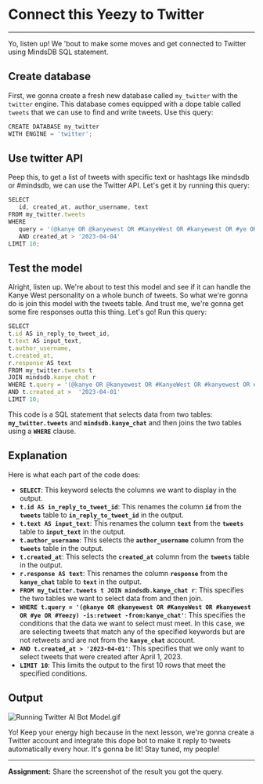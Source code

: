 # Connect this Yeezy to Twitter
---
Yo, listen up! We 'bout to make some moves and get connected to Twitter using MindsDB SQL statement. 

## Create database

First, we gonna create a fresh new database called `my_twitter` with the `twitter` engine. This database comes equipped with a dope table called `tweets` that we can use to find and write tweets. Use this query:

```jsx
CREATE DATABASE my_twitter
WITH ENGINE = 'twitter';
```

## Use twitter API

Peep this, to get a list of tweets with specific text or hashtags like mindsdb or #mindsdb, we can use the Twitter API. Let's get it by running this query:

```jsx
SELECT 
   id, created_at, author_username, text 
FROM my_twitter.tweets 
WHERE 
   query = '(@kanye OR @kanyewest OR #KanyeWest OR #kanyewest OR #ye OR #Yeezy) -is:retweet' 
   AND created_at > '2023-04-04' 
LIMIT 10;
```

## Test the model

Alright, listen up. We're about to test this model and see if it can handle the Kanye West personality on a whole bunch of tweets. So what we're gonna do is join this model with the tweets table. And trust me, we're gonna get some fire responses outta this thing. Let's go! Run this query:

```jsx
SELECT 
t.id AS in_reply_to_tweet_id, 
t.text AS input_text, 
t.author_username, 
t.created_at, 
r.response AS text 
FROM my_twitter.tweets t 
JOIN mindsdb.kanye_chat r 
WHERE t.query = '(@kanye OR @kanyewest OR #KanyeWest OR #kanyewest OR #ye OR #Yeezy) -is:retweet -from:kanye_chat' 
AND t.created_at >  '2023-04-01' 
LIMIT 10;
```

This code is a SQL statement that selects data from two tables: **`my_twitter.tweets`** and **`mindsdb.kanye_chat`** and then joins the two tables using a **`WHERE`** clause.

## Explanation

Here is what each part of the code does:

- **`SELECT`**: This keyword selects the columns we want to display in the output.
- **`t.id AS in_reply_to_tweet_id`**: This renames the column **`id`** from the **`tweets`** table to **`in_reply_to_tweet_id`** in the output.
- **`t.text AS input_text`**: This renames the column **`text`** from the **`tweets`** table to **`input_text`** in the output.
- **`t.author_username`**: This selects the **`author_username`** column from the **`tweets`** table in the output.
- **`t.created_at`**: This selects the **`created_at`** column from the **`tweets`** table in the output.
- **`r.response AS text`**: This renames the column **`response`** from the **`kanye_chat`** table to **`text`** in the output.
- **`FROM my_twitter.tweets t JOIN mindsdb.kanye_chat r`**: This specifies the two tables we want to select data from and then join.
- **`WHERE t.query = '(@kanye OR @kanyewest OR #KanyeWest OR #kanyewest OR #ye OR #Yeezy) -is:retweet -from:kanye_chat'`**: This specifies the conditions that the data we want to select must meet. In this case, we are selecting tweets that match any of the specified keywords but are not retweets and are not from the **`kanye_chat`** account.
- **`AND t.created_at > '2023-04-01'`**: This specifies that we only want to select tweets that were created after April 1, 2023.
- **`LIMIT 10`**: This limits the output to the first 10 rows that meet the specified conditions.

## Output

![Running Twitter AI Bot Model.gif](Connect%20this%20Yeezy%20to%20Twitter%2080b6a5a75f174da0bfa594412d04afc6/Running_Twitter_AI_Bot_Model.gif)

Yo! Keep your energy high because in the next lesson, we're gonna create a Twitter account and integrate this dope bot to make it reply to tweets automatically every hour. It's gonna be lit! Stay tuned, my people!

---
**Assignment:** Share the screenshot of the result you got the query.